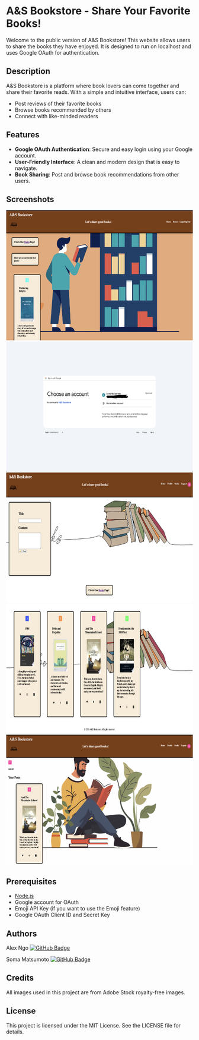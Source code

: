 # A&S Bookstore - Share Your Favorite Books!

Welcome to the public version of A&S Bookstore! This website allows users to share the books they have enjoyed. It is designed to run on localhost and uses Google OAuth for authentication.

## Description

A&S Bookstore is a platform where book lovers can come together and share their favorite reads. With a simple and intuitive interface, users can:
- Post reviews of their favorite books
- Browse books recommended by others
- Connect with like-minded readers

## Features

- **Google OAuth Authentication**: Secure and easy login using your Google account.
- **User-Friendly Interface**: A clean and modern design that is easy to navigate.
- **Book Sharing**: Post and browse book recommendations from other users.

## Screenshots

<p align="center">
  <img src="README_Images/Home.png" alt="Home Page" width="650" height="350">
  <img src="README_Images/OAuth.png" alt="Login Page" width="650" height="350">
  <img src="README_Images/Post.png" alt="Post Page" width="650" height="350">
  <img src="README_Images/Posts.png" alt="Posts Page" width="650" height="350">
  <img src="README_Images/Profile.png" alt="Profile Page" width="650" height="350">
</p>


## Prerequisites

- [Node.js](https://nodejs.org/)
- Google account for OAuth
- Emoji API Key (if you want to use the Emoji feature)
- Google OAuth Client ID and Secret Key

## Authors

Alex Ngo [![GitHub Badge](https://img.shields.io/badge/GitHub-Profile-black?logo=github)](https://github.com/alngo1)

Soma Matsumoto [![GitHub Badge](https://img.shields.io/badge/GitHub-Profile-black?logo=github)](https://github.com/CLion2)

## Credits

All images used in this project are from Adobe Stock royalty-free images.

## License

This project is licensed under the MIT License. See the LICENSE file for details.
